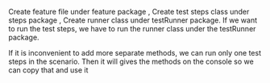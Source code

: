 Create feature file under feature package ,
Create test steps class under steps package ,
Create runner class under testRunner package.
If we want to run the test steps, we have to run the runner class under the testRunner package. 

If it is inconvenient to add more separate methods, we can run only one test steps in the scenario. Then it will gives the methods on the console so we can copy that and use it
